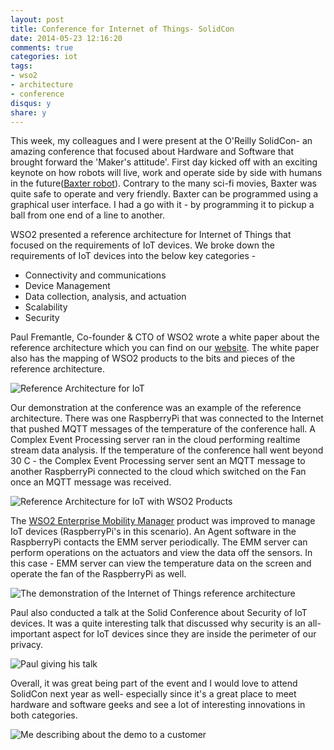 ```yaml
---
layout: post
title: Conference for Internet of Things- SolidCon
date: 2014-05-23 12:16:20 
comments: true
categories: iot
tags:
- wso2
- architecture
- conference
disqus: y
share: y
---
```


This week, my colleagues and I were present at the O'Reilly SolidCon- an amazing conference that focused about Hardware and Software that brought forward the 'Maker's attitude'. First day kicked off with an exciting keynote on how robots will live, work and operate side by side with humans in the future([Baxter robot](http://www.rethinkrobotics.com/products/baxter/)). Contrary to the many sci-fi movies, Baxter was quite safe to operate and very friendly. Baxter can be programmed using a graphical user interface. I had a go with it - by programming it to pickup a ball from one end of a line to another. 

WSO2 presented a reference architecture for Internet of Things that focused on the requirements of IoT devices. We broke down the requirements of IoT devices into the below key categories -

* Connectivity and communications
* Device Management
* Data collection, analysis, and actuation
* Scalability
* Security

Paul Fremantle, Co-founder & CTO of WSO2 wrote a white paper about the reference architecture which you can find on our [website](http://wso2.com/whitepapers/a-reference-architecture-for-the-internet-of-things/). The white paper also has the mapping of WSO2 products to the bits and pieces of the reference architecture.

![Reference Architecture for IoT](http://i.imgur.com/0enT8Ko.png)

<!-- more -->


Our demonstration at the conference was an example of the reference architecture. There was one RaspberryPi that was connected to the Internet that pushed MQTT messages of the temperature of the conference hall. A Complex Event Processing server ran in the cloud performing realtime stream data analysis. If the temperature of the conference hall went beyond 30 C - the Complex Event Processing server sent an MQTT message to another RaspberryPi connected to the cloud which switched on the Fan once an MQTT message was received.

![Reference Architecture for IoT with WSO2 Products](http://i.imgur.com/PU51yjW.png)

The [WSO2 Enterprise Mobility Manager](http://wso2.com/products/enterprise-mobility-manager/) product was improved to manage IoT devices (RaspberryPi's in this scenario). An Agent software in the RaspberryPi contacts the EMM server periodically. The EMM server can perform operations on the actuators and view the data off the sensors. In this case - EMM server can view the temperature data on the screen and operate the fan of the RaspberryPi as well.

![The demonstration of the Internet of Things reference architecture](http://i.imgur.com/DCY9cRz.jpg)

Paul also conducted a talk at the Solid Conference about Security of IoT devices. It was a quite interesting talk that discussed why security is an all-important aspect for IoT devices since they are inside the perimeter of our privacy. 

![Paul giving his talk](http://i.imgur.com/q1JQtWx.jpg)

Overall, it was great being part of the event and I would love to attend SolidCon next year as well- especially since it's a great place to meet hardware and software geeks and see a lot of interesting innovations in both categories. 

![Me describing about the demo to a customer](http://i.imgur.com/Czwk4gM.jpg)